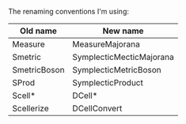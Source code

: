 The renaming conventions I'm using:


 Old name | New name
---|---
Measure | MeasureMajorana
Smetric | SymplecticMecticMajorana
SmetricBoson | SymplecticMetricBoson
SProd | SymplecticProduct
Scell* | DCell*
Scellerize | DCellConvert
